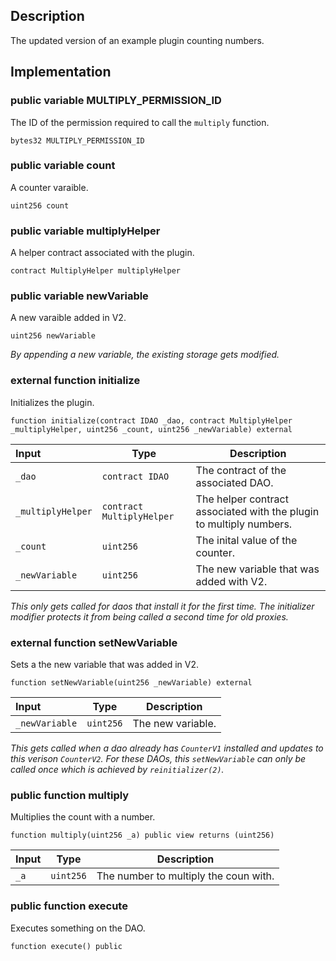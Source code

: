 ## Description

The updated version of an example plugin counting numbers.

## Implementation

### public variable MULTIPLY_PERMISSION_ID

The ID of the permission required to call the `multiply` function.

```solidity
bytes32 MULTIPLY_PERMISSION_ID
```

### public variable count

A counter varaible.

```solidity
uint256 count
```

### public variable multiplyHelper

A helper contract associated with the plugin.

```solidity
contract MultiplyHelper multiplyHelper
```

### public variable newVariable

A new varaible added in V2.

```solidity
uint256 newVariable
```

_By appending a new variable, the existing storage gets modified._

### external function initialize

Initializes the plugin.

```solidity
function initialize(contract IDAO _dao, contract MultiplyHelper _multiplyHelper, uint256 _count, uint256 _newVariable) external
```

| Input             | Type                      | Description                                                         |
| :---------------- | ------------------------- | ------------------------------------------------------------------- |
| `_dao`            | `contract IDAO`           | The contract of the associated DAO.                                 |
| `_multiplyHelper` | `contract MultiplyHelper` | The helper contract associated with the plugin to multiply numbers. |
| `_count`          | `uint256`                 | The inital value of the counter.                                    |
| `_newVariable`    | `uint256`                 | The new variable that was added with V2.                            |

_This only gets called for daos that install it for the first time. The initializer modifier protects it from being called a second time for old proxies._

### external function setNewVariable

Sets a the new variable that was added in V2.

```solidity
function setNewVariable(uint256 _newVariable) external
```

| Input          | Type      | Description       |
| :------------- | --------- | ----------------- |
| `_newVariable` | `uint256` | The new variable. |

_This gets called when a dao already has `CounterV1` installed and updates to this verison `CounterV2`. For these DAOs, this `setNewVariable` can only be called once which is achieved by `reinitializer(2)`._

### public function multiply

Multiplies the count with a number.

```solidity
function multiply(uint256 _a) public view returns (uint256)
```

| Input | Type      | Description                           |
| :---- | --------- | ------------------------------------- |
| `_a`  | `uint256` | The number to multiply the coun with. |

### public function execute

Executes something on the DAO.

```solidity
function execute() public
```

<!--CONTRACT_END-->
